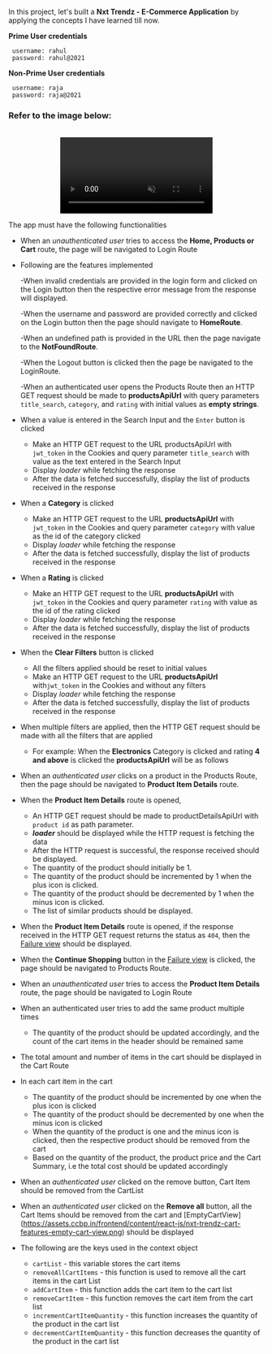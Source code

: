 In this project, let's built a **Nxt Trendz - E-Commerce Application** by applying the concepts I have learned till now.


**Prime User credentials**
  ```
   username: rahul
   password: rahul@2021
  ```

**Non-Prime User credentials**
  ```
   username: raja
   password: raja@2021
   ```

### Refer to the image below:

<br/>

<div style="text-align: center;">
  <video style="max-width:70%;box-shadow:0 2.8px 2.2px rgba(0, 0, 0, 0.12);outline:none;" loop="true" autoplay="autoplay" controls="controls" muted>
    <source src="https://assets.ccbp.in/frontend/content/react-js/nxt-trendz-cart-features-output.mp4" type="video/mp4">
  </video>
</div>


The app must have the following functionalities

- When an _unauthenticated user_ tries to access the **Home, Products or Cart** route, the page will be navigated to Login Route

- Following are the features implemented

  -When invalid credentials are provided in the login form and clicked on the Login button then the respective error message from the response will displayed.
  
  -When the username and password are provided correctly and clicked on the Login button then the page should navigate to **HomeRoute**.
  
  -When an undefined path is provided in the URL then the page navigate to the **NotFoundRoute**.
  
  -When the Logout button is clicked then the page  be navigated to the LoginRoute.
  
  -When an authenticated user opens the Products Route then an HTTP GET request should be made to **productsApiUrl** with query parameters `title_search`, `category`, and `rating` with initial values as **empty strings**.
  
- When a value is entered in the Search Input and the `Enter` button is clicked
  - Make an HTTP GET request to the URL productsApiUrl with `jwt_token` in the Cookies and query parameter `title_search` with value as the text entered in the         Search Input
  - Display _loader_ while fetching the response
  - After the data is fetched successfully, display the list of products received in the response

- When a **Category** is clicked
  - Make an HTTP GET request to the URL **productsApiUrl** with `jwt_token` in the Cookies and query parameter `category` with value as the id of the category           clicked
  - Display _loader_ while fetching the response
  - After the data is fetched successfully, display the list of products received in the response

- When a **Rating** is clicked
  - Make an HTTP GET request to the URL **productsApiUrl** with `jwt_token` in the Cookies and query parameter `rating` with value as the id of the rating clicked
  - Display _loader_ while fetching the response
  - After the data is fetched successfully, display the list of products received in the response

- When the **Clear Filters** button is clicked
  - All the filters applied should be reset to initial values
  - Make an HTTP GET request to the URL **productsApiUrl** with`jwt_token` in the Cookies and without any filters
  - Display _loader_ while fetching the response
  - After the data is fetched successfully, display the list of products received in the response

- When multiple filters are applied, then the HTTP GET request should be made with all the filters that are applied
  - For example: When the **Electronics** Category is clicked and rating **4 and above** is clicked the **productsApiUrl** will be as follows
  
- When an _authenticated user_ clicks on a product in the Products Route, then the page should be navigated to **Product Item Details** route.

- When the **Product Item Details** route is opened,
  - An HTTP GET request should be made to productDetailsApiUrl with `product id` as path parameter.
  - **_loader_** should be displayed while the HTTP request is fetching the data
  - After the HTTP request is successful, the response received should be displayed.
  - The quantity of the product should initially be 1.
  - The quantity of the product should be incremented by 1 when the plus icon is clicked.
  - The quantity of the product should be decremented by 1 when the minus icon is clicked.
  - The list of similar products should be displayed.

- When the **Product Item Details** route is opened, if the response received in the HTTP GET request returns the status as `404`, then the [Failure view](https://assets.ccbp.in/frontend/content/react-js/nxt-trendz-product-details-error-lg-output.png) should be displayed.

- When the **Continue Shopping** button in the [Failure view](https://assets.ccbp.in/frontend/content/react-js/nxt-trendz-product-details-error-lg-output.png) is     clicked, the page should be navigated to Products Route.

- When an _unauthenticated user_ tries to access the **Product Item Details** route, the page should be navigated to Login Route
 
- When an authenticated user tries to add the same product multiple times
  - The quantity of the product should be updated accordingly, and the count of the cart items in the header should be remained same

- The total amount and number of items in the cart should be displayed in the Cart Route

- In each cart item in the cart
    - The quantity of the product should be incremented by one when the plus icon is clicked
    - The quantity of the product should be decremented by one when the minus icon is clicked
    - When the quantity of the product is one and the minus icon is clicked, then the respective product should be removed from the cart
    - Based on the quantity of the product, the product price and the Cart Summary, i.e the total cost should be updated accordingly

- When an _authenticated user_ clicked on the remove button, Cart Item should be removed from the CartList

- When an _authenticated user_ clicked on the **Remove all** button, all the Cart Items should be removed from the cart and [EmptyCartView]                           (https://assets.ccbp.in/frontend/content/react-js/nxt-trendz-cart-features-empty-cart-view.png) should be displayed

- The following are the keys used in the context object
  - `cartList` - this variable stores the cart items
  - `removeAllCartItems` - this function is used to remove all the cart items in the cart List
  - `addCartItem` - this function adds the cart item to the cart list
  - `removeCartItem` - this function removes the cart item from the cart list
  - `incrementCartItemQuantity` - this function increases the quantity of the product in the cart list
  - `decrementCartItemQuantity` - this function decreases the quantity of the product in the cart list


